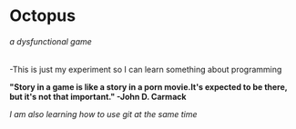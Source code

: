 # Octopus
 
###### a dysfunctional game

-This is just my experiment so I can learn something about programming

**"Story in a game is like a story in a porn movie.It's expected to be there, but it's not that important." -John D. Carmack**



*I am also learning how to use git at the same time*
